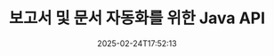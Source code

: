 ---
############################# Static ############################
layout: "landing"
date: 2025-02-24T17:52:13
draft: false

lang: ko
product: "Assembly"
product_tag: "assembly"
platform: "Java"
platform_tag: "java"

############################# Drop-down ############################
supported_platforms:
  items:
    # supported_platforms loop
    - title: ".NET"
      tag: "net"
    # supported_platforms loop
    - title: "Java"
      tag: "java"
    # supported_platforms loop
    - title: "Node.js"
      tag: "nodejs-java"

############################# Head ############################
head_title: "문서 생성, 자동화 및 보고를 위한 Java 라이브러리"
head_description: "문서 생성을 자동화하고 보고서를 생성하기 위한 Java 라이브러리. 사용자 정의 템플릿을 사용하여 PDF, Word, Excel, PPTX, HTML 및 이메일 문서를 생성합니다."

############################# Header ############################
title: "보고서 및 문서 자동화를 위한 Java API"
description: "데이터와 템플릿을 병합하여 Java에서 보고서 생성을 간소화합니다."
words:
  for: "용"

actions:
  main: "Maven에서 무료 체험 받기"
  main_link: "https://releases.groupdocs.com/java/repo/com/groupdocs/groupdocs-assembly/"
  alt: "라이선스 관리"
  alt_link: "https://purchase.groupdocs.com/pricing/assembly/java/"
  title: "시작할 준비가 되셨나요?"
  description: "GroupDocs.Assembly의 기능을 무료로 사용해 보거나 라이선스를 요청하세요."

release:
  title: "버전 {0} 출시"
  notes: "새로운 사항 보기"
  downloads: "다운로드"
  link: "https://releases.groupdocs.com/assembly/java/"

code:
  title: "Java로 DOCX에서 차트 생성하기"
  more: "더 많은 예시"
  more_link: "https://github.com/groupdocs-assembly/GroupDocs.Assembly-for-Java/"
  install_title : "Maven XML"
  install: |
    <dependency>
      <groupId>com.groupdocs</groupId>
      <artifactId>groupdocs-assembly</artifactId>
      <version>{0}</version>
    </dependency>
  content: |
    ```java {style=abap}
    // 주 템플릿의 경로
    String template = "chart_template.docx";

    // 소스에서 관리자 생산성 데이터 검색
    DocumentTable data_table = 
        new DocumentTable("Managers.json", 1);

    // DataSourceInfo의 인스턴스를 데이터로 생성
    DataSourceInfo data 
        = new DataSourceInfo(data_table, "managers");

    // 다른 DataSourceInfo를 사용하여 차트 색상 설정
    DataSourceInfo design = 
        new DataSourceInfo("red", "color");

    // 데이터로 템플릿 채우고 출력으로 저장
    DocumentAssembler asm = new DocumentAssembler();
    asm.assembleDocument(template, "result.docx", data, design);
    ```

############################# Overview ############################
overview:
  enable: true
  title: "GroupDocs.Assembly 개요"
  description: "문서 생성을 자동화하고 원활한 데이터 통합을 위해 설계된 Java 라이브러리입니다."
  features:
    # feature loop
    - title: "Java로 템플릿에 비즈니스 데이터 병합하기"
      content: "GroupDocs.Assembly for Java를 사용하여 JSON, XML 또는 기타 소스의 데이터를 디자인된 템플릿에 쉽게 삽입하여 전문 보고서를 생성합니다."

    # feature loop
    - title: "포함된 객체 작업하기"
      content: "외부 소스의 데이터를 사용하여 문서의 테이블, 차트 및 다이어그램과 같은 요소를 자동으로 채웁니다."

    # feature loop
    - title: "고급 사용자 정의"
      content: "GroupDocs.Assembly for Java는 바코드 생성, URL을 통해 온라인 데이터 가져오기, 여러 형식으로 출력 내보내기와 같은 유연한 기능을 제공합니다."

############################# Platforms ############################
platforms:
  enable: true
  title: "플랫폼 독립성"
  description: "GroupDocs.Assembly for Java는 인기 있는 운영 체제, 개발 프레임워크 및 패키지 관리자와 원활하게 작동합니다."
  items:
    # platform loop
    - title: "Amazon"
      image: "amazon"
    # platform loop
    - title: "Docker"
      image: "docker"
    # platform loop
    - title: "Azure"
      image: "azure"
    # platform loop
    - title: "Eclipse"
      image: "eclipse"
    # platform loop
    - title: "IntelliJ"
      image: "intellij"
    # platform loop
    - title: "Windows"
      image: "windows"
    # platform loop
    - title: "Linux"
      image: "linux"
    # platform loop
    - title: "Maven"
      image: "maven"

############################# File formats ############################
formats:
  enable: true
  title: "지원하는 파일 형식"
  description: |
    GroupDocs.Assembly for Java는 다양한 [문서 형식](https://docs.groupdocs.com/assembly/java/supported-document-formats/)을 지원합니다.
  groups:
    # group loop
    - color: "green"
      content: |
        ### Microsoft Office 형식
        * **Word:**  DOCX, DOC, DOCM, DOT, DOTX, DOTM, RTF, WordprocessingML
        * **Excel:** XLSX, XLS, XLSM, XLSB, XLTM, XLT, XLTM, XLTX, SpreadsheetML
        * **PowerPoint:** PPT, PPTX, PPTM, PPS, PPSX, PPSM, POTM, POTX
    # group loop
    - color: "blue"
      content: |
        ### 이미지 및 기타 형식
        * **휴대용:** PDF
        * **이미지:** SVG, TIFF
        * **기타 오피스 형식:** ODT, OTT, OTS, ODS, ODP, OTP
      # group loop
    - color: "red"
      content: |
        ### 기타 형식
        * **웹:** HTML, MHTML
        * **이메일:** EML, MSG, EMLX
        * **기타:** EPUB, MD

############################# Features ############################
features:
  enable: true
  title: "GroupDocs.Assembly의 주요 기능"
  description: "고급 데이터 핸들링으로 전문 문서 및 보고서를 생성합니다."

  items:
    # feature loop
    - icon: "preview"
      title: "시각적 데이터 요소"
      content: "문서에 차트, 테이블, 이미지 및 목록과 같은 요소를 추가하고 형식화합니다."

    # feature loop
    - icon: "manipulate"
      title: "데이터 변환"
      content: "효과적으로 데이터를 정리하고 표시하기 위해 수식, 정렬 및 기타 도구를 사용합니다."

    # feature loop
    - icon: "two_pages"
      title: "다양한 형식 지원"
      content: "템플릿과 출력 파일 모두 일반 파일 형식으로 쉽게 작업할 수 있습니다."

    # feature loop
    - icon: "document_settings"
      title: "향상된 템플릿 형식화"
      content: "서수, 기수 및 기타 고급 형식 옵션으로 템플릿을 사용자 정의합니다."

    # feature loop
    - icon: "text"
      title: "동적 바코드 생성"
      content: "필요에 따라 신속하게 바코드 이미지를 생성하고 문서에 삽입합니다."

    # feature loop
    - icon: "add"
      title: "유연한 텍스트 스타일링"
      content: "템플릿에서 대문자, 소문자, 제목 대문자 또는 기타 스타일을 적용합니다."

    # feature loop
    - icon: "manipulate"
      title: "외부 콘텐츠 가져오기"
      content: "문서를 생성하는 동안 외부 파일의 콘텐츠를 동적으로 삽입합니다."

    # feature loop
    - icon: "convert"
      title: "여러 형식으로 내보내기"
      content: "지정한 확장자 또는 구성을 사용하여 최종 문서를 다양한 파일 형식으로 저장합니다."

    # feature loop
    - icon: "update"
      title: "동적 미디어 삽입"
      content: "문서 생성 중에 Base64 인코딩된 데이터를 사용하여 이미지 또는 기타 콘텐츠를 삽입합니다."

############################# Code samples ############################
code_samples:
  enable: true
  title: "코드 샘플"
  description: "GroupDocs.Assembly의 일반적인 작업을 위한 샘플 코드 탐색."
  items:
    # code sample loop
    - title: "Word에서 글머리 목록 만들기"
      content: |
        Word 문서에 조직적인 데이터 표현을 위해 [글머리 목록](https://docs.groupdocs.com/assembly/java/bulleted-list-in-word-processing-document/)을 추가하는 방법을 배웁니다. 이 예는 GroupDocs.Assembly를 사용하여 Word에 목록을 생성하는 방법을 보여줍니다.
        {{< landing/code title="Word에서 글머리 목록 만들기">}}
        ```java {style=abap}
        // 문서 페이지에 이 템플릿을 삽입하세요:
        // 관리자의 성과 지표
        // . <<foreach [in products]>><<[ProductName]>>
        // <</foreach>>

        // 템플릿 경로 지정
        String template = "Bulleted List Template.docx";

        // 출력 파일 경로 설정
        String result = "Result Report.docx"

        // JSON 소스에서 관리자 데이터를 가져옵니다
        JsonDataSource dataSource = new JsonDataSource("Report data.json");
        DataSourceInfo data = new DataSourceInfo(dataSource, "managers")

        // 채워진 데이터로 보고서를 생성합니다
        DocumentAssembler assembler = new DocumentAssembler();
        assembler.assembleDocument(template, result, data);
        ```
        {{< /landing/code >}}
    # code sample loop
    - title: "PPTX에서 원형 차트 생성하기"
      content: |
        템플릿과 XML을 사용하여 프레젠테이션에 [원형 차트](https://docs.groupdocs.com/assembly/java/pie-chart-in-presentation-document/)를 추가합니다. 데이터를 시각화하여 보고서를 더욱 매력적으로 만듭니다.
        {{< landing/code title="PPTX에서 원형 차트 생성하기">}}
        ```java {style=abap}   
        // 프레젠테이션에 차트 제목 템플릿 추가:
        // 고객 수익 <<foreach [in customers]>> 
        // <<x [CustomerName]>>

        // 차트 데이터 템플릿도 포함하세요:
        // Total Order Price<<foreach [in customers]>> 
        // <<x [CustomerName]>>

        // 차트 템플릿 경로 지정
        String template = "Pie Chart Template.pptx";

        // 출력 파일 경로 설정
        String result = "Result Report.pptx"

        // XML 소스에서 고객 데이터를 가져옵니다
        JsonDataSource dataSource = new JsonDataSource("Chart data.xml");
        DataSourceInfo data = new DataSourceInfo(dataSource, "customers")

        // 차트를 생성하고 결과를 저장합니다
        DocumentAssembler assembler = new DocumentAssembler();
        assembler.assembleDocument(template, result, data);
        ```
        {{< /landing/code >}}

---